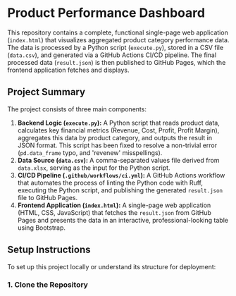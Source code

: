 # Product Performance Dashboard

This repository contains a complete, functional single-page web application (`index.html`) that visualizes aggregated product category performance data. The data is processed by a Python script (`execute.py`), stored in a CSV file (`data.csv`), and generated via a GitHub Actions CI/CD pipeline. The final processed data (`result.json`) is then published to GitHub Pages, which the frontend application fetches and displays.

## Project Summary

The project consists of three main components:

1.  **Backend Logic (`execute.py`):** A Python script that reads product data, calculates key financial metrics (Revenue, Cost, Profit, Profit Margin), aggregates this data by product category, and outputs the result in JSON format. This script has been fixed to resolve a non-trivial error (`pd.data_frame` typo, and 'revenew' misspellings).
2.  **Data Source (`data.csv`):** A comma-separated values file derived from `data.xlsx`, serving as the input for the Python script.
3.  **CI/CD Pipeline (`.github/workflows/ci.yml`):** A GitHub Actions workflow that automates the process of linting the Python code with Ruff, executing the Python script, and publishing the generated `result.json` file to GitHub Pages.
4.  **Frontend Application (`index.html`):** A single-page web application (HTML, CSS, JavaScript) that fetches the `result.json` from GitHub Pages and presents the data in an interactive, professional-looking table using Bootstrap.

## Setup Instructions

To set up this project locally or understand its structure for deployment:

### 1. Clone the Repository
